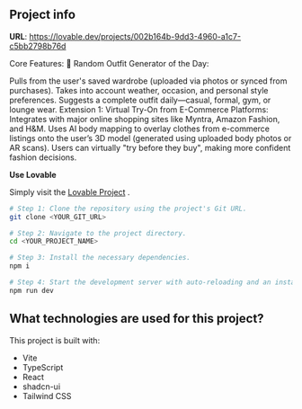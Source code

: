 
## Project info

**URL**: https://lovable.dev/projects/002b164b-9dd3-4960-a1c7-c5bb2798b76d

Core Features:
🔄 Random Outfit Generator of the Day:

Pulls from the user's saved wardrobe (uploaded via photos or synced from purchases).
Takes into account weather, occasion, and personal style preferences.
Suggests a complete outfit daily—casual, formal, gym, or lounge wear.
Extension 1: Virtual Try-On from E-Commerce Platforms:
Integrates with major online shopping sites like Myntra, Amazon Fashion, and H&M.
Uses AI body mapping to overlay clothes from e-commerce listings onto the user’s 3D model (generated using uploaded body photos or AR scans).
Users can virtually "try before they buy", making more confident fashion decisions.

**Use Lovable**

Simply visit the [Lovable Project](https://lovable.dev/projects/002b164b-9dd3-4960-a1c7-c5bb2798b76d) .



```sh
# Step 1: Clone the repository using the project's Git URL.
git clone <YOUR_GIT_URL>

# Step 2: Navigate to the project directory.
cd <YOUR_PROJECT_NAME>

# Step 3: Install the necessary dependencies.
npm i

# Step 4: Start the development server with auto-reloading and an instant preview.
npm run dev
```



## What technologies are used for this project?

This project is built with:

- Vite
- TypeScript
- React
- shadcn-ui
- Tailwind CSS

